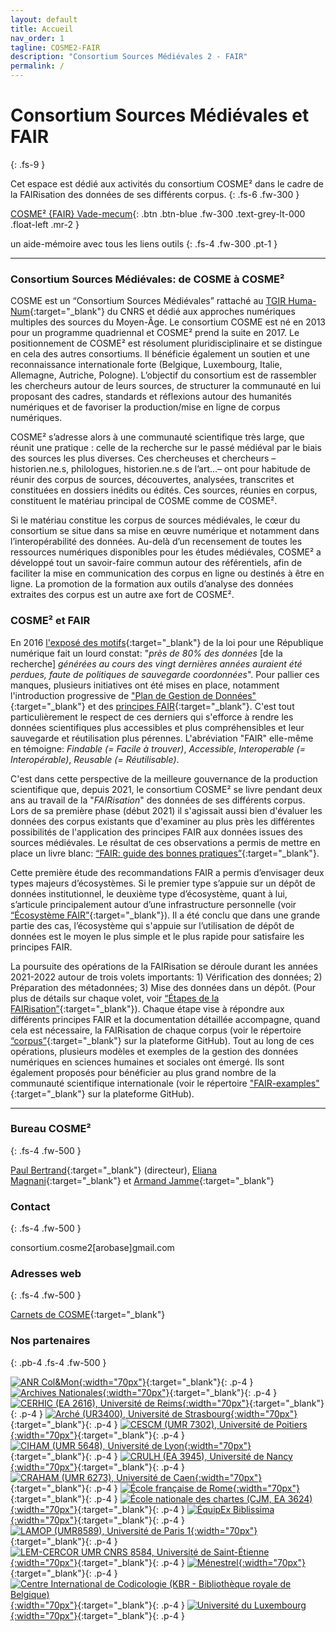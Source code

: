 ```yaml
---
layout: default
title: Accueil
nav_order: 1
tagline: COSME2-FAIR
description: "Consortium Sources Médiévales 2 - FAIR"
permalink: /
---
```


# Consortium Sources Médiévales et FAIR
{: .fs-9 }

Cet espace est dédié aux activités du consortium COSME² dans le cadre de la FAIRisation des données de ses différents corpus.
{: .fs-6 .fw-300 }

[COSME² {FAIR} Vade-mecum](/assets/[COSME2-FAIR]%20Vade-mecum.pdf){: .btn .btn-blue .fw-300 .text-grey-lt-000 .float-left .mr-2 }

un aide-mémoire avec tous les liens outils
{: .fs-4 .fw-300 .pt-1 }

---

### Consortium Sources Médiévales: de COSME à COSME²

COSME est un “Consortium Sources Médiévales” rattaché au [TGIR Huma-Num](https://www.huma-num.fr){:target="_blank"} du CNRS et dédié aux approches numériques multiples des sources du Moyen-Âge. Le consortium COSME est né en 2013 pour un programme quadriennal et COSME² prend la suite en 2017. Le positionnement de COSME² est résolument pluridisciplinaire et se distingue en cela des autres consortiums. Il bénéficie également un soutien et une reconnaissance internationale forte (Belgique, Luxembourg, Italie, Allemagne, Autriche, Pologne). L’objectif du consortium est de rassembler les chercheurs autour de leurs sources, de structurer la communauté en lui proposant des cadres, standards et réflexions autour des humanités numériques et de favoriser la production/mise en ligne de corpus numériques.

COSME² s’adresse alors à une communauté scientifique très large, que réunit une pratique : celle de la recherche sur le passé médiéval par le biais des sources les plus diverses. Ces chercheuses et chercheurs – historien.ne.s, philologues, historien.ne.s de l’art...– ont pour habitude de réunir des corpus de sources, découvertes, analysées, transcrites et constituées en dossiers inédits ou édités. Ces sources, réunies en corpus, constituent le matériau principal de COSME comme de COSME².

Si le matériau constitue les corpus de sources médiévales, le cœur du consortium se situe dans sa mise en œuvre numérique et notamment dans l’interopérabilité des données. Au-delà d’un recensement de toutes les ressources numériques disponibles pour les études médiévales, COSME² a développé tout un savoir-faire commun autour des référentiels, afin de faciliter la mise en communication des corpus en ligne ou destinés à être en ligne. La promotion de la formation aux outils d’analyse des données extraites des corpus est un autre axe fort de COSME².

### COSME² et FAIR

En 2016 [l'exposé des motifs](https://www.legifrance.gouv.fr/dossierlegislatif/JORFDOLE000031589829/?detailType=EXPOSE_MOTIFS&detailId=){:target="_blank"} de la loi pour une République numérique fait un lourd constat: "_près de 80% des données_ [de la recherche] _générées au cours des vingt dernières années auraient été perdues, faute de politiques de sauvegarde coordonnées_". Pour pallier ces manques, plusieurs initiatives ont été mises en place, notamment l'introduction progressive de ["Plan de Gestion de Données"](https://doranum.fr/plan-gestion-donnees-dmp/){:target="_blank"} et des [principes FAIR](https://doranum.fr/enjeux-benefices/principes-fair/){:target="_blank"}. C'est tout particulièrement le respect de ces derniers qui s'efforce à rendre les données scientifiques plus accessibles et plus compréhensibles et leur sauvegarde et réutilisation plus pérennes. L'abréviation "FAIR" elle-même en témoigne: _Findable (= Facile à trouver)_, _Accessible_, _Interoperable (= Interopérable)_, _Reusable (= Réutilisable)_.

C'est dans cette perspective de la meilleure gouvernance de la production scientifique que, depuis 2021, le consortium COSME² se livre pendant deux ans au travail de la "_FAIRisation_" des données de ses différents corpus. Lors de sa première phase (début 2021) il s'agissait aussi bien d'évaluer les données des corpus existants que d'examiner au plus près les différentes possibilités de l'application des principes FAIR aux données issues des sources médiévales. Le résultat de ces observations a permis de mettre en place un livre blanc: [“FAIR: guide des bonnes pratiques”](/docs/fair-guide){:target="_blank"}. 

Cette première étude des recommandations FAIR a permis d’envisager deux types majeurs d’écosystèmes. Si le premier type s’appuie sur un dépôt de données institutionnel, le deuxième type d’écosystème, quant à lui, s’articule principalement autour d’une infrastructure personnelle (voir [“Écosystème FAIR”](/docs/fair-guide/presentation.html#écosystème-fair){:target="_blank"}). Il a été conclu que dans une grande partie des cas, l’écosystème qui s'appuie sur l’utilisation de dépôt de données est le moyen le plus simple et le plus rapide pour satisfaire les principes FAIR.

La poursuite des opérations de la FAIRisation se déroule durant les années 2021-2022 autour de trois volets importants: 1) Vérification des données; 2) Préparation des métadonnées; 3) Mise des données dans un dépôt. (Pour plus de détails sur chaque volet, voir [“Étapes de la FAIRisation”](/docs/fair-guide/fairization){:target="_blank"}). Chaque étape vise à répondre aux différents principes FAIR et la documentation détaillée accompagne, quand cela est nécessaire, la FAIRisation de chaque corpus (voir le répertoire [“corpus”](https://github.com/cosme-2/corpus){:target="_blank"} sur la plateforme GitHub). Tout au long de ces opérations, plusieurs modèles et exemples de la gestion des données numériques en sciences humaines et sociales ont émergé. Ils sont également proposés pour bénéficier au plus grand nombre de la communauté scientifique internationale (voir le répertoire ["FAIR-examples"](https://github.com/cosme-2/FAIR-examples){:target="_blank"} sur la plateforme GitHub).


---

### Bureau COSME²
{: .fs-4 .fw-500 }

[Paul Bertrand](https://www.irht.cnrs.fr/fr/annuaire/bertrand-paul){:target="_blank"} (directeur), [Eliana Magnani](https://www.pantheonsorbonne.fr/page-perso/emagnani){:target="_blank"} et [Armand Jamme](https://ciham.msh-lse.fr/membres/armand-jamme){:target="_blank"}

### Contact
{: .fs-4 .fw-500 }

consortium.cosme2[arobase]gmail.com

### Adresses web
{: .fs-4 .fw-500 }

[Carnets de COSME](https://cosme.hypotheses.org){:target="_blank"}

### Nos partenaires
{: .pb-4 .fs-4 .fw-500 }

[![ANR Col&Mon](/assets/images/logos-partners/Col&Mon.png){:width="70px"}](https://colemon.huma-num.fr){:target="_blank"}{: .p-4 }
[![Archives Nationales](/assets/images/logos-partners/AN.jpg){:width="70px"}](https://www.siv.archives-nationales.culture.gouv.fr){:target="_blank"}{: .p-4 }
[![CERHIC (EA 2616), Université de Reims](/assets/images/logos-partners/CERHIC.png){:width="70px"}](https://www.univ-reims.fr/cerhic/accueil/accueil,11816,21060.html){:target="_blank"}{: .p-4 }
[![Arché (UR3400), Université de Strasbourg](/assets/images/logos-partners/unistra.jpg){:width="70px"}](https://arche.unistra.fr){:target="_blank"}{: .p-4 }
[![CESCM (UMR 7302), Université de Poitiers](/assets/images/logos-partners/CESCM.jpeg){:width="70px"}](https://cescm.labo.univ-poitiers.fr){:target="_blank"}{: .p-4 }
[![CIHAM (UMR 5648), Université de Lyon](/assets/images/logos-partners/CIHAM.png){:width="70px"}](https://ciham.msh-lse.fr/){:target="_blank"}{: .p-4 }
[![CRULH (EA 3945), Université de Nancy](/assets/images/logos-partners/CRULH.png){:width="70px"}](http://crulh.univ-lorraine.fr/){:target="_blank"}{: .p-4 }
[![CRAHAM (UMR 6273), Université de Caen](/assets/images/logos-partners/CRAHAM.jpg){:width="70px"}](https://www.craham.cnrs.fr/){:target="_blank"}{: .p-4 }
[![École française de Rome](/assets/images/logos-partners/EFR.jpg){:width="70px"}](https://www.efrome.it/){:target="_blank"}{: .p-4 }
[![École nationale des chartes (CJM, EA 3624)](/assets/images/logos-partners/ENC.jpg){:width="70px"}](http://www.chartes.psl.eu){:target="_blank"}{: .p-4 }
[![ÉquipEx Biblissima](/assets/images/logos-partners/Biblissima.png){:width="70px"}](https://portail.biblissima.fr){:target="_blank"}{: .p-4 }
[![LAMOP (UMR8589), Université de Paris 1](/assets/images/logos-partners/LAMOP.jpg){:width="70px"}](https://lamop.pantheonsorbonne.fr/laboratoire-medievistique-occidentale-paris){:target="_blank"}{: .p-4 }
[![LEM-CERCOR UMR CNRS 8584, Université de Saint-Étienne](/assets/images/logos-partners/CERCOR.jpg){:width="70px"}](https://www.univ-st-etienne.fr/fr/lem-cercor.html){:target="_blank"}{: .p-4 }
[![Ménestrel](/assets/images/logos-partners/menestrel.gif){:width="70px"}](http://www.menestrel.fr/){:target="_blank"}{: .p-4 }
[![Centre International de Codicologie (KBR - Bibliothèque royale de Belgique)](/assets/images/logos-partners/CIC.gif){:width="70px"}](http://www.cicweb.be/fr/presentation.php){:target="_blank"}{: .p-4 }
[![Université du Luxembourg](/assets/images/logos-partners/unilu.jpg){:width="70px"}](https://wwwfr.uni.lu){:target="_blank"}{: .p-4 }
